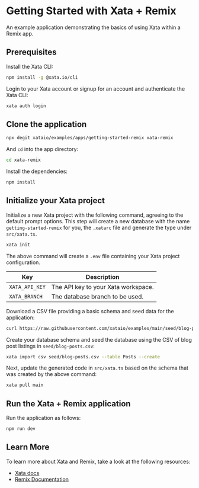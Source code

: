 # Getting Started with Xata + Remix

An example application demonstrating the basics of using Xata within a Remix app.

## Prerequisites

Install the Xata CLI:

```sh
npm install -g @xata.io/cli
```

Login to your Xata account or signup for an account and authenticate the Xata CLI:

```sh
xata auth login
```

## Clone the application

```bash
npx degit xataio/examples/apps/getting-started-remix xata-remix
```

And `cd` into the app directory:

```sh
cd xata-remix
```

Install the dependencies:

```sh
npm install
```

## Initialize your Xata project

Initialize a new Xata project with the following command, agreeing to the default prompt options.
This step will create a new database with the name `getting-started-remix` for you, the `.xatarc` file and generate the type under `src/xata.ts`.

```sh
xata init
```

The above command will create a `.env` file containing your Xata project configuration.

| Key            | Description                         |
| -------------- | ----------------------------------- |
| `XATA_API_KEY` | The API key to your Xata workspace. |
| `XATA_BRANCH`  | The database branch to be used.     |

Download a CSV file providing a basic schema and seed data for the application:

```sh
curl https://raw.githubusercontent.com/xataio/examples/main/seed/blog-posts.csv --create-dirs -o seed/blog-posts.csv
```

Create your database schema and seed the database using the CSV of blog post listings in `seed/blog-posts.csv`:

```sh
xata import csv seed/blog-posts.csv --table Posts --create
```

Next, update the generated code in `src/xata.ts` based on the schema that was created by the above command:

```sh
xata pull main
```

## Run the Xata + Remix application

Run the application as follows:

```sh
npm run dev
```

## Learn More

To learn more about Xata and Remix, take a look at the following resources:

- [Xata docs](https://xata.io/docs)
- [Remix Documentation](https://remix.run/docs/)

